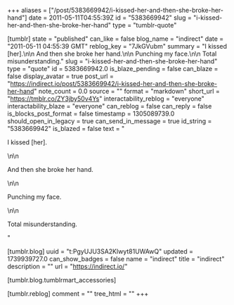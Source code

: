 +++
aliases = ["/post/5383669942/i-kissed-her-and-then-she-broke-her-hand"]
date = 2011-05-11T04:55:39Z
id = "5383669942"
slug = "i-kissed-her-and-then-she-broke-her-hand"
type = "tumblr-quote"

[tumblr]
state = "published"
can_like = false
blog_name = "indirect"
date = "2011-05-11 04:55:39 GMT"
reblog_key = "7JkGVubm"
summary = "I kissed [her].\n\n And then she broke her hand.\n\n Punching my face.\n\n Total misunderstanding."
slug = "i-kissed-her-and-then-she-broke-her-hand"
type = "quote"
id = 5383669942.0
is_blaze_pending = false
can_blaze = false
display_avatar = true
post_url = "https://indirect.io/post/5383669942/i-kissed-her-and-then-she-broke-her-hand"
note_count = 0.0
source = ""
format = "markdown"
short_url = "https://tmblr.co/ZY3jby50v4Ys"
interactability_reblog = "everyone"
interactability_blaze = "everyone"
can_reblog = false
can_reply = false
is_blocks_post_format = false
timestamp = 1305089739.0
should_open_in_legacy = true
can_send_in_message = true
id_string = "5383669942"
is_blazed = false
text = "<p>I kissed [her].</p>\n\n<p>And then she broke her hand.</p>\n\n<p>Punching my face.</p>\n\n<p>Total misunderstanding.</p>"

[tumblr.blog]
uuid = "t:PgyUJU3SA2Klwyt81UWAwQ"
updated = 1739939727.0
can_show_badges = false
name = "indirect"
title = "indirect"
description = ""
url = "https://indirect.io/"

[tumblr.blog.tumblrmart_accessories]

[tumblr.reblog]
comment = ""
tree_html = ""
+++
